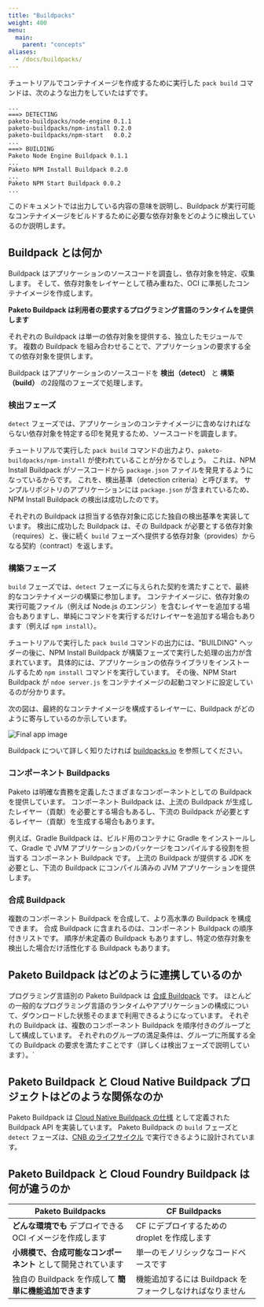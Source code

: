 ```yaml
---
title: "Buildpacks"
weight: 400
menu:
  main:
    parent: "concepts"
aliases:
  - /docs/buildpacks/
---
```


<!-- In the Getting Started tutorial, you ran a `pack build` command to build a sample app. This resulted in some output similar to this block: -->
チュートリアルでコンテナイメージを作成するために実行した `pack build` コマンドは、次のような出力をしていたはずです。

```
...
===> DETECTING
paketo-buildpacks/node-engine 0.1.1
paketo-buildpacks/npm-install 0.2.0
paketo-buildpacks/npm-start   0.0.2
...
===> BUILDING
Paketo Node Engine Buildpack 0.1.1
...
Paketo NPM Install Buildpack 0.2.0
...
Paketo NPM Start Buildpack 0.0.2
...
```

<!-- In this section, we will make sense of this output and explain how the
buildpacks detect what dependencies are needed by your app to build it into a runnable app image. -->
このドキュメントでは出力している内容の意味を説明し、Buildpack が実行可能なコンテナイメージをビルドするために必要な依存対象をどのように検出しているのか説明します。

## Buildpack とは何か
<!-- Buildpacks examine your app source code, identify and gather dependencies, and
output OCI compliant app and dependency layers. -->
Buildpack はアプリケーションのソースコードを調査し、依存対象を特定、収集します。
そして、依存対象をレイヤーとして積み重ねた、OCI に準拠したコンテナイメージを作成します。

<!-- **Paketo buildpacks provide language runtime support for your favorite
languages.** -->
**Paketo Buildpack は利用者の要求するプログラミング言語のランタイムを提供します**

<!-- Each buildpack is a modular unit, responsible for providing a single
dependency. Multiple implementation buildpacks come together to provide all of
your app's dependencies. -->
それぞれの Buildpack は単一の依存対象を提供する、独立したモジュールです。
複数の Buildpack を組み合わせることで、アプリケーションの要求する全ての依存対象を提供します。

<!-- A buildpack operates on your source code in two phases: **detect** and
**build**. -->
Buildpack はアプリケーションのソースコードを **検出（detect）** と **構築（build）** の2段階のフェーズで処理します。

### 検出フェーズ
<!-- In the `detect` phase, the buildpack looks for indicators in
your source code to determine whether or not it needs to be included to build your app. -->
`detect` フェーズでは、アプリケーションのコンテナイメージに含めなければならない依存対象を特定する印を発見するため、ソースコードを調査します。

<!-- In the Getting Started tutorial, you can see in the output that
`paketo-buildpacks/npm-install` is used. This is because the NPM Install
Buildpack's detection criteria looks for a `package.json` file in the app
source code. Since it's present in the sample app we used, detection passes on
the NPM Install Buildpack. -->
チュートリアルで実行した `pack build` コマンドの出力より、`paketo-buildpacks/npm-install` が使われていることが分かるでしょう。
これは、NPM Install Buildpack がソースコードから `package.json` ファイルを発見するようになっているからです。
これを、検出基準（detection criteria）と呼びます。
サンプルリポジトリのアプリケーションには `package.json` が含まれているため、NPM Install Buildpack の検出は成功したのです。

<!-- Different buildpacks have different detection criteria according to the
dependencies they are responsible for. Once detection has passed for a
buildpack, the buildpack returns a contract of what it requires, and what it
will provide to the subsequent `build` phase. -->
それぞれの Buildpack は担当する依存対象に応じた独自の検出基準を実装しています。
検出に成功した Buildpack は、その Buildpack が必要とする依存対象（requires）と、後に続く `build` フェーズへ提供する依存対象（provides）からなる契約（contract）を返します。

### 構築フェーズ
<!-- In the `build` phase, the buildpack contributes to the final
app image, fulfilling the contract given by the `detect` phase. These
contributions could be adding an image layer containing a dependency binary
(like the Node.js engine) or could be as simple as a running a command (like
`npm install`). -->
`build` フェーズでは、`detect` フェーズに与えられた契約を満たすことで、最終的なコンテナイメージの構築に参加します。
コンテナイメージに、依存対象の実行可能ファイル（例えば Node.js のエンジン）を含むレイヤーを追加する場合もありますし、単純にコマンドを実行するだけレイヤーを追加する場合もあります（例えば `npm install`）。

<!-- In the Getting Started tutorial, the `pack build` output contains a section in the
build phase for the NPM Install Buildpack under a "BUILDING" header. You can
see that the buildpack runs `npm install` to install the app's dependencies.
Subsequently, the NPM Start Buildpack sets the start command to `node server.js`. -->
チュートリアルで実行した `pack build` コマンドの出力には、"BUILDING" ヘッダーの後に、NPM Install Buildpack が構築フェーズで実行した処理の出力が含まれています。
具体的には、アプリケーションの依存ライブラリをインストールするため `npm install` コマンドを実行しています。
その後、NPM Start Buildpack が `ndoe server.js` をコンテナイメージの起動コマンドに設定しているのが分かります。

<!-- The image below illustrates how buildpacks contribute layers to the final
runnable app image: -->
次の図は、最終的なコンテナイメージを構成するレイヤーに、Buildpack がどのように寄与しているのか示しています。

![Final app image](/images/docs-buildpacks-app-image.png)

<!-- For more information about buildpacks, visit
[buildpacks.io](https://buildpacks.io/docs/concepts/components/buildpack/) -->
Buildpack について詳しく知りたければ [buildpacks.io](https://buildpacks.io/docs/concepts/components/buildpack/) を参照してください。

### コンポーネント Buildpacks
<!-- Paketo provides many component buildpacks, each with a well-defined
responsibility. Component buildpacks may require contributions from upstream
buildpacks and/or provide required components to downstream buildpacks. -->
Paketo は明確な責務を定義したさまざまなコンポーネントとしての Buildpack を提供しています。
コンポーネント Buildpack は、上流の Buildpack が生成したレイヤー（貢献）を必要とする場合もあるし、下流の Buildpack が必要とするレイヤー（貢献）を生成する場合もあります。

<!-- For example, the Gradle Buildpack is a component buildpack, responsible for
installing Gradle in the build container and using Gradle to compile and
package a JVM application. It requires that an upstream component to provide a
JDK. It provides a compiled JVM application to downstream buildpacks. -->
例えば、Gradle Buildpack は、ビルド用のコンテナに Gradle をインストールして、Gradle で JVM アプリケーションのパッケージをコンパイルする役割を担当する コンポーネント Buildpack です。
上流の Buildpack が提供する JDK を必要とし、下流の Buildpack にコンパイル済みの JVM アプリケーションを提供します。

### 合成 Buildpack

<!-- Component buildpacks can be combined to compose higher-level composite
buildpacks. Composite buildpacks contain an ordered list of component
buildpacks. Some buildpacks in the ordering may be optional, participating only
when they detect that they are needed. -->
複数のコンポーネント Buildpack を合成して、より高水準の Buildpack を構成できます。
合成 Buildpack に含まれるのは、コンポーネント Buildpack の順序付きリストです。
順序が未定義の Buildpack もありますし、特定の依存対象を検出した場合だけ活性化する Buildpack もあります。

## Paketo Buildpack はどのように連携しているのか
<!-- The Paketo language family buildpacks are [composite
buildpacks](#composite-buildpacks) that provide easy out-of-the-box support the
most popular language runtimes and app configurations. These buildpacks combine
multiple component buildpacks into ordered groupings. The groupings satisfy
each buildpack's requirements (mentioned in the  `detect` section). -->
プログラミング言語別の Paketo Buildpack は [合成 Buildpack](#composite-buildpacks) です。
ほとんどの一般的なプログラミング言語のランタイムやアプリケーションの構成について、ダウンロードした状態そのままで利用できるようになっています。
それぞれの Buildpack は、複数のコンポーネント Buildpack を順序付きのグループとして構成しています。
それぞれのグループの満足条件は、グループに所属する全ての Buildpack の要求を満たすことです（詳しくは検出フェーズで説明しています）。`

## Paketo Buildpack と Cloud Native Buildpack プロジェクトはどのような関係なのか

<!-- Paketo Buildpacks implement the Buildpack API described in the [Cloud Native Buildpacks
Specification](https://github.com/buildpacks/spec). The `build` and `detect`
phases of Paketo Buildpacks are designed to be run by the [CNB
lifecycle](https://buildpacks.io/docs/concepts/components/lifecycle/). -->
Paketo Buildpack は [Cloud Native Buildpack の仕様](https://github.com/buildpacks/spec) として定義された Buildpack API を実装しています。
Paketo Buildpack の `build` フェーズと `detect` フェーズは、[CNB のライフサイクル](https://buildpacks.io/docs/concepts/components/lifecycle/) で実行できるように設計されています。

## Paketo Buildpack と Cloud Foundry Buildpack は何が違うのか
<!--
| Paketo Buildpacks | CF Buildpacks |
| ------------------- | -------------- |
| Produce OCI images that can be **deployed anywhere** | Produce droplets that must be deployed with CF |
| Each language buildpack is made up of **small, composable components** | Each language buildpack is one monolithic codebase |
| **Easy to add features** by writing your own buildpack | Must fork a buildpack to extend features |
 -->
| Paketo Buildpacks   | CF Buildpacks |
| ------------------- | -------------- |
| **どんな環境でも** デプロイできる OCI イメージを作成します | CF にデプロイするための droplet を作成します |
| **小規模で、合成可能なコンポーネント** として開発されています | 単一のモノリシックなコードベースです |
| 独自の Buildpack を作成して **簡単に機能追加できます** | 機能追加するには Buildpack をフォークしなければなりません |

